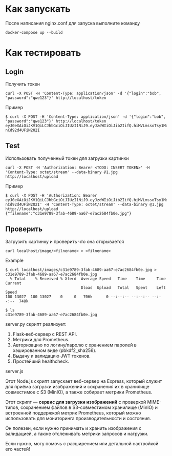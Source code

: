 # Как запускать
После написания nginx.conf для запуска выполните команду
```
docker-compose up --build
```

# Как тестировать

## Login
Получить токен
```
curl -X POST -H 'Content-Type: application/json' -d '{"login":"bob", "password":"qwe123"}' http://localhost/token
```
Пример
```
$ curl -X POST -H 'Content-Type: application/json' -d '{"login":"bob", "password":"qwe123"}' http://localhost/token
eyJ0eXAiOiJKV1QiLCJhbGciOiJIUzI1NiJ9.eyJzdWIiOiJib2IifQ.hiMVLmssoTsy1MqbmIoviDeFPvo-nCd92d4UFiN2O2I
```

## Test
Использовать полученный токен для загрузки картинки
```
curl -X POST -H 'Authorization: Bearer <TODO: INSERT TOKEN>' -H 'Content-Type: octet/stream' --data-binary @1.jpg http://localhost/upload
```
Пример
```
$ curl -X POST -H 'Authorization: Bearer eyJ0eXAiOiJKV1QiLCJhbGciOiJIUzI1NiJ9.eyJzdWIiOiJib2IifQ.hiMVLmssoTsy1MqbmIoviDeFPvo-nCd92d4UFiN2O2I' -H 'Content-Type: octet/stream' --data-binary @1.jpg http://localhost/upload
{"filename":"c31e9789-3fab-4689-aa67-e7ac2684fb0e.jpg"}
```

 ## Проверить
Загрузить картинку и проверить что она открывается
```
curl localhost/image/<filnename> > <filnename>
```
Example
```
$ curl localhost/images/c31e9789-3fab-4689-aa67-e7ac2684fb0e.jpg > c31e9789-3fab-4689-aa67-e7ac2684fb0e.jpg
  % Total    % Received % Xferd  Average Speed   Time    Time     Time  Current
                                 Dload  Upload   Total   Spent    Left  Speed
100 13027  100 13027    0     0   706k      0 --:--:-- --:--:-- --:--:--  748k

$ ls
c31e9789-3fab-4689-aa67-e7ac2684fb0e.jpg
```

server.py скрипт реализует:
1. Flask‑веб‑сервер с REST API.  
2. Метрики для Prometheus.  
3. Авторизацию по логину/паролю с хранением паролей в хэшированном виде (pbkdf2_sha256).  
4. Выдачу и валидацию JWT токенов.  
5. Простейший healthcheck.

server.js

Этот Node.js скрипт запускает веб-сервер на Express, который служит для приёма загрузки изображений и сохранения их в хранилище совместимое с S3 (MinIO), а также собирает метрики Prometheus.

Этот скрипт — **сервис для загрузки изображений** с проверкой MIME-типов, сохранением файлов в S3-совместимом хранилище (MinIO) и встроенной поддержкой метрик Prometheus, который можно использовать для мониторинга производительности и состояния.  

Он полезен, если нужно принимать и хранить изображения с валидацией, а также отслеживать метрики запросов и нагрузки.  

Если нужно, могу помочь с расширением или детальной настройкой его частей!